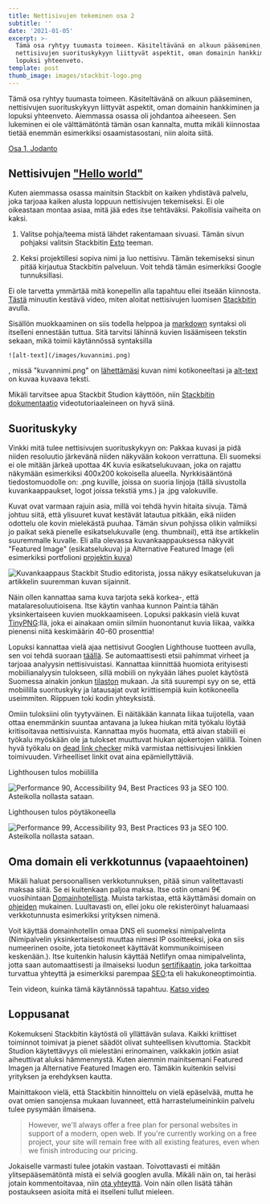 ```yaml
---
title: Nettisivujen tekeminen osa 2
subtitle: ''
date: '2021-01-05'
excerpt: >-
  Tämä osa ryhtyy tuumasta toimeen. Käsiteltävänä on alkuun pääseminen,
  nettisivujen suorituskykyyn liittyvät aspektit, oman domainin hankkiminen ja
  lopuksi yhteenveto.
template: post
thumb_image: images/stackbit-logo.png
---
```

Tämä osa ryhtyy tuumasta toimeen. Käsiteltävänä on alkuun pääseminen, nettisivujen suorituskykyyn liittyvät aspektit, oman domainin hankkiminen ja lopuksi yhteenveto. Aiemmassa osassa oli johdantoa aiheeseen. Sen lukeminen ei ole välttämätöntä tämän osan kannalta, mutta mikäli kiinnostaa tietää enemmän esimerkiksi osaamistasostani, niin aloita siitä.

[Osa 1, Jodanto](/blog/nettisivujen-tekeminen-osa-1)

## Nettisivujen ["Hello world"](https://www.urbandictionary.com/define.php?term=hello%20world)
Kuten aiemmassa osassa mainitsin Stackbit on kaiken yhdistävä palvelu, joka tarjoaa kaiken alusta loppuun nettisivujen tekemiseksi. Ei ole oikeastaan montaa asiaa, mitä jää edes itse tehtäväksi. Pakollisia vaiheita on kaksi.

1. Valitse pohja/teema mistä lähdet rakentamaan sivuasi. Tämän sivun pohjaksi valitsin Stackbitin [Exto](https://themes.stackbit.com/demos/exto/) teeman.

2. Keksi projektillesi sopiva nimi ja luo nettisivu. Tämän tekemiseksi sinun pitää kirjautua Stackbitin palveluun. Voit tehdä tämän esimerkiksi Google tunnuksillasi.

Ei ole tarvetta ymmärtää mitä konepellin alla tapahtuu ellei itseään kiinnosta. [Tästä](https://youtu.be/QmkRRSNZtI4) minuutin kestävä video, miten aloitat nettisivujen luomisen [Stackbitin](https://www.stackbit.com/) avulla.

Sisällön muokkaaminen on siis todella helppoa ja [markdown](https://en.wikipedia.org/wiki/Markdown) syntaksi oli itselleni ennestään tuttua. Sitä tarvitsi lähinnä kuvien lisäämiseen tekstin sekaan, mikä toimii käytännössä syntaksilla

```
![alt-text](/images/kuvannimi.png)
```

, missä "kuvannimi.png" on [lähettämäsi](https://www.stackbit.com/docs/using-stackbit/editing-content/#image_editing) kuvan nimi kotikoneeltasi ja [alt-text](https://www.saavutettavasti.fi/kuva-ja-aani/kuvat/) on kuvaa kuvaava teksti.

Mikäli tarvitsee apua Stackbit Studion käyttöön, niin [Stackbitin dokumentaatio](https://www.stackbit.com/docs/using-stackbit/editing-content/) videotutoriaaleineen on hyvä siinä.

## Suorituskyky

Vinkki mitä tulee nettisivujen suorituskykyyn on: Pakkaa kuvasi ja pidä niiden resoluutio järkevänä niiden näkyvään kokoon verrattuna. Eli suomeksi ei ole mitään järkeä upottaa 4K kuvia esikatselukuvaan, joka on rajattu näkymään esimerkiksi 400x200 kokoisella alueella. Nyrkkisääntönä tiedostomuodolle on: .png kuville, joissa on suoria linjoja (tällä sivustolla kuvankaappaukset, logot joissa tekstiä yms.) ja .jpg valokuville.

Kuvat ovat varmaan rajuin asia, millä voi tehdä hyvin hitaita sivuja. Tämä johtuu siitä, että ylisuuret kuvat kestävät latautua pitkään, eikä niiden odottelu ole kovin mielekästä puuhaa. Tämän sivun pohjissa olikin valmiiksi jo paikat sekä pienelle esikatselukuvalle (eng. thumbnail), että itse artikkelin suuremmalle kuvalle. Eli alla olevassa kuvankaappauksessa näkyvät "Featured Image" (esikatselukuva) ja Alternative Featured Image (eli esimerkiksi portfolioni [projektin kuva](/portfolio/ohjelmointi-3/))

![Kuvankaappaus Stackbit Studio editorista, jossa näkyy esikatselukuvan ja artikkelin suuremman kuvan sijainnit.](/images/featured-and-alternative-image-screenshot.png)

Näin ollen kannattaa sama kuva tarjota sekä korkea-, että matalaresoluutioisena. Itse käytin vanhaa kunnon Paint:ia tähän yksinkertaiseen kuvien muokkaamiseen. Lopuksi pakkasin vielä kuvat [TinyPNG](https://tinypng.com/):llä, joka ei ainakaan omiin silmiin huonontanut kuvia liikaa, vaikka pienensi niitä keskimäärin 40-60 prosenttia!

Lopuksi kannattaa vielä ajaa nettisivut Googlen Lighthouse tuotteen avulla, sen voi tehdä suoraan [täällä](https://developers.google.com/speed/pagespeed/insights/). Se automaattisesti etsii pahimmat virheet ja tarjoaa analyysin nettisivuistasi. Kannattaa kiinnittää huomiota erityisesti mobiilianalyysin tulokseen, sillä mobiili on nykyään lähes puolet käytöstä Suomessa ainakin jonkun [tilaston](https://gs.statcounter.com/platform-market-share/desktop-mobile-tablet/finland) mukaan. Ja sitä suurempi syy on se, että mobiililla suorituskyky ja latausajat ovat kriittisempiä kuin kotikoneella useimmiten. Riippuen toki kodin yhteyksistä.

Omiin tuloksiini olin tyytyväinen. Ei näitäkään kannata liikaa tuijotella, vaan ottaa enemmänkin suuntaa antavana ja lukea hiukan mitä työkalu löytää kritisoitavaa nettisivuista. Kannattaa myös huomata, että aivan stabiili ei työkalu myöskään ole ja tulokset muuttuvat hiukan ajokertojen välillä. Toinen hyvä työkalu on [dead link checker](https://www.deadlinkchecker.com/) mikä varmistaa nettisivujesi linkkien toimivuuden. Virheelliset linkit ovat aina epämiellyttäviä.

Lighthousen tulos mobiililla

![Performance 90, Accessibility 94, Best Practices 93 ja SEO 100. Asteikolla nollasta sataan.](/images/lighthouse-mobile.png)

Lighthousen tulos pöytäkoneella

![Performance 99, Accessibility 93, Best Practices 93 ja SEO 100. Asteikolla nollasta sataan.](/images/lighthouse-desktop.png)

## Oma domain eli verkkotunnus (vapaaehtoinen)

Mikäli haluat persoonallisen verkkotunnuksen, pitää sinun valitettavasti maksaa siitä. Se ei kuitenkaan paljoa maksa. Itse ostin omani 9€ vuosihintaan [Domainhotellista](https://www.domainhotelli.fi/). Muista tarkistaa, että käyttämäsi domain on [ohjeiden](https://www.traficom.fi/fi/viestinta/fi-verkkotunnukset/millainen-hyva-verkkotunnus) mukainen. Luultavasti on, ellei joku ole rekisteröinyt haluamaasi verkkotunnusta esimerkiksi yrityksen nimenä.

Voit käyttää domainhotellin omaa DNS eli suomeksi nimipalvelinta (Nimipalvelin yksinkertaisesti muuttaa nimesi IP osoitteeksi, joka on siis numeerinen osoite, jota tietokoneet käyttävät kommunikoimiseen keskenään.). Itse kuitenkin halusin käyttää Netlifyn omaa nimipalvelinta, jotta saan automaattisesti ja ilmaiseksi luodun [sertifikaatin](https://docs.netlify.com/domains-https/https-ssl/), joka tarkoittaa turvattua yhteyttä ja esimerkiksi parempaa [SEO](https://fi.wikipedia.org/wiki/Hakukoneoptimointi):ta eli hakukoneoptimointia.

Tein videon, kuinka tämä käytännössä tapahtuu. [Katso video](https://youtu.be/rfcSv9lm5YQ)

## Loppusanat

Kokemukseni Stackbitin käytöstä oli yllättävän sulava. Kaikki kriittiset toiminnot toimivat ja pienet säädöt olivat suhteellisen kivuttomia. Stackbit Studion käytettävyys oli mielestäni erinomainen, vaikkakin jotkin asiat aiheuttivat aluksi hämmennystä. Kuten aiemmin mainitsemani Featured Imagen ja Alternative Featured Imagen ero. Tämäkin kuitenkin selvisi yrityksen ja erehdyksen kautta.

Mainittakoon vielä, että Stackbitin hinnoittelu on vielä epäselvää, mutta he ovat omien sanojensa mukaan luvanneet, että harrastelumeininkiin palvelu tulee pysymään ilmaisena.

> However, we'll always offer a free plan for personal websites in support of a modern, open web. If you're currently working on a free project, your site will remain free with all existing features, even when we finish introducing our pricing.

Jokaiselle varmasti tulee jotakin vastaan. Toivottavasti ei mitään ylitsepääsemätöntä mistä ei selviä googlen avulla.
Mikäli näin on, tai heräsi jotain kommentoitavaa, niin [ota yhteyttä](/yhteystiedot). Voin näin ollen lisätä tähän postaukseen asioita mitä ei itselleni tullut mieleen.